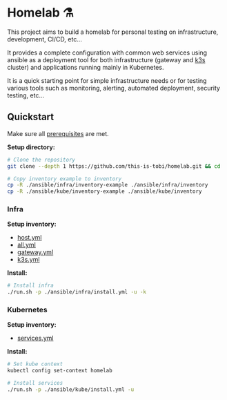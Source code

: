 # Homelab :alembic:

This project aims to build a homelab for personal testing on infrastructure, development, CI/CD, etc...

It provides a complete configuration with common web services using ansible as a deployment tool for both infrastructure  (gateway and [k3s](https://k3s.io) cluster) and applications running mainly in Kubernetes.

It is a quick starting point for simple infrastructure needs or for testing various tools such as monitoring, alerting, automated deployment, security testing, etc...

## Quickstart

Make sure all [prerequisites](./installation.md#prerequisites) are met.

__Setup directory:__
```sh
# Clone the repository
git clone --depth 1 https://github.com/this-is-tobi/homelab.git && cd ./homelab && rm -rf ./.git && git init

# Copy inventory example to inventory
cp -R ./ansible/infra/inventory-example ./ansible/infra/inventory
cp -R ./ansible/kube/inventory-example ./ansible/kube/inventory
```

### Infra

__Setup inventory:__
- [host.yml](../ansible/infra/inventory-example/hosts.yml)
- [all.yml](../ansible/infra/inventory-example/group_vars/all.yml)
- [gateway.yml](../ansible/infra/inventory-example/group_vars/gateway.yml)
- [k3s.yml](../ansible/infra/inventory-example/group_vars/k3s.yml)

__Install:__

```sh
# Install infra
./run.sh -p ./ansible/infra/install.yml -u -k
```

### Kubernetes

__Setup inventory:__
- [services.yml](../ansible/kube/inventory-example/group_vars/services.yml)

__Install:__

```sh
# Set kube context
kubectl config set-context homelab

# Install services
./run.sh -p ./ansible/kube/install.yml -u
```
